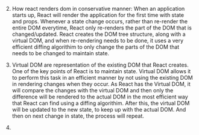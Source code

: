 

2) How react renders dom in conservative manner:
    When an application starts up, React will render the application for the first time with state and props.
Whenever a state change occurs, rather than re-render the entire DOM everytime, React only re-renders
the part of the DOM that is changed/updated. React creates the DOM tree structure, along with a virtual DOM,
and when re-rendering needs to be done, it uses a very efficient diffing algorithim to only change the parts of the
DOM that needs to be changed to maintain state.

7) Virtual DOM are representation of the existing DOM that React creates. One of the key points of React is to
maintain state. Virtual DOM allows it to perform this task in an efficient manner by not using the existing
DOM in rendering changes when they occur. As React has the Virtual DOM, it will compare the changes with the
virtual DOM and then only the difference will be rendered to the actual DOM in the most efficient way that React can find
using a diffing algorithim. After this, the virtual DOM will be updated to the new state, to keep up with the actual DOM.
And then on next change in state, the process will repeat.

8)